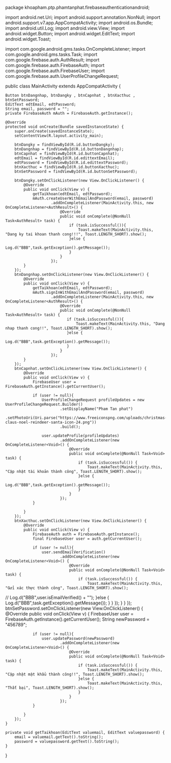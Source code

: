 package khoapham.ptp.phamtanphat.firebaseauthenticationandroid;

import android.net.Uri;
import android.support.annotation.NonNull;
import android.support.v7.app.AppCompatActivity;
import android.os.Bundle;
import android.util.Log;
import android.view.View;
import android.widget.Button;
import android.widget.EditText;
import android.widget.Toast;

import com.google.android.gms.tasks.OnCompleteListener;
import com.google.android.gms.tasks.Task;
import com.google.firebase.auth.AuthResult;
import com.google.firebase.auth.FirebaseAuth;
import com.google.firebase.auth.FirebaseUser;
import com.google.firebase.auth.UserProfileChangeRequest;

public class MainActivity extends AppCompatActivity {

    Button btnDangnhap, btnDangky , btnCapnhat , btnXacthuc , btnSetPassword;
    EditText edtEmail, edtPassword;
    String email, password = "";
    private FirebaseAuth mAuth = FirebaseAuth.getInstance();

    @Override
    protected void onCreate(Bundle savedInstanceState) {
        super.onCreate(savedInstanceState);
        setContentView(R.layout.activity_main);

        btnDangky = findViewById(R.id.buttonDangky);
        btnDangnhap = findViewById(R.id.buttonDangnhap);
        btnCapnhat = findViewById(R.id.buttonCapnhat);
        edtEmail = findViewById(R.id.edittextEmail);
        edtPassword = findViewById(R.id.edittextPassword);
        btnXacthuc = findViewById(R.id.buttonXacthuc);
        btnSetPassword = findViewById(R.id.buttonSetPassword);

        btnDangky.setOnClickListener(new View.OnClickListener() {
            @Override
            public void onClick(View v) {
                getTaikhoan(edtEmail, edtPassword);
                mAuth.createUserWithEmailAndPassword(email, password)
                        .addOnCompleteListener(MainActivity.this, new OnCompleteListener<AuthResult>() {
                            @Override
                            public void onComplete(@NonNull Task<AuthResult> task) {
                                if (task.isSuccessful()){
                                    Toast.makeText(MainActivity.this, "Dang ky tai khoan thanh cong!!!", Toast.LENGTH_SHORT).show();
                                }else {
                                    Log.d("BBB",task.getException().getMessage());
                                }
                            }
                        });
            }
        });
        btnDangnhap.setOnClickListener(new View.OnClickListener() {
            @Override
            public void onClick(View v) {
                getTaikhoan(edtEmail, edtPassword);
                mAuth.signInWithEmailAndPassword(email, password)
                        .addOnCompleteListener(MainActivity.this, new OnCompleteListener<AuthResult>() {
                            @Override
                            public void onComplete(@NonNull Task<AuthResult> task) {
                               if (task.isSuccessful()){
                                   Toast.makeText(MainActivity.this, "Dang nhap thanh cong!!", Toast.LENGTH_SHORT).show();
                               }else {
                                   Log.d("BBB",task.getException().getMessage());
                               }
                            }
                        });
            }
        });
        btnCapnhat.setOnClickListener(new View.OnClickListener() {
            @Override
            public void onClick(View v) {
                FirebaseUser user = FirebaseAuth.getInstance().getCurrentUser();

                if (user != null){
                    UserProfileChangeRequest profileUpdates = new UserProfileChangeRequest.Builder()
                            .setDisplayName("Pham Tan phat")
                            .setPhotoUri(Uri.parse("https://www.freeiconspng.com/uploads/christmas-claus-noel-reindeer-santa-icon-24.png"))
                            .build();

                    user.updateProfile(profileUpdates)
                            .addOnCompleteListener(new OnCompleteListener<Void>() {
                                @Override
                                public void onComplete(@NonNull Task<Void> task) {
                                    if (task.isSuccessful()) {
                                        Toast.makeText(MainActivity.this, "Cập nhật tài khoản thành công", Toast.LENGTH_SHORT).show();
                                    }else {
                                        Log.d("BBB",task.getException().getMessage());
                                    }
                                }
                            });
                }

            }
        });
        btnXacthuc.setOnClickListener(new View.OnClickListener() {
            @Override
            public void onClick(View v) {
                FirebaseAuth auth = FirebaseAuth.getInstance();
                final FirebaseUser user = auth.getCurrentUser();

                if (user != null){
                    user.sendEmailVerification()
                            .addOnCompleteListener(new OnCompleteListener<Void>() {
                                @Override
                                public void onComplete(@NonNull Task<Void> task) {
                                    if (task.isSuccessful()) {
                                        Toast.makeText(MainActivity.this, "Gửi xác thực thành công", Toast.LENGTH_SHORT).show();
//                                        Log.d("BBB",user.isEmailVerified() + "");
                                    }else {
                                        Log.d("BBB",task.getException().getMessage());
                                    }
                                }
                            });
                }
            }
        });
        btnSetPassword.setOnClickListener(new View.OnClickListener() {
            @Override
            public void onClick(View v) {
                FirebaseUser user = FirebaseAuth.getInstance().getCurrentUser();
                String newPassword = "456789";

                if (user != null){
                    user.updatePassword(newPassword)
                            .addOnCompleteListener(new OnCompleteListener<Void>() {
                                @Override
                                public void onComplete(@NonNull Task<Void> task) {
                                    if (task.isSuccessful()) {
                                        Toast.makeText(MainActivity.this, "Cập nhật mật khẩu thành công!!", Toast.LENGTH_SHORT).show();
                                    }else {
                                        Toast.makeText(MainActivity.this, "Thất bại", Toast.LENGTH_SHORT).show();
                                    }
                                }
                            });
                }

            }
        });
    }

    private void getTaikhoan(EditText valuemail, EditText valuepassword) {
        email = valuemail.getText().toString();
        password = valuepassword.getText().toString();
    }
}
